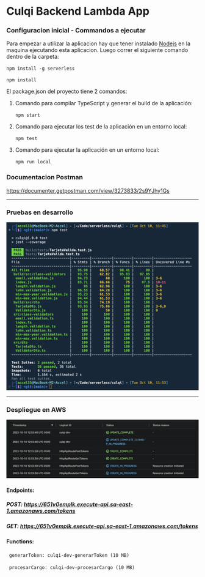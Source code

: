 # Culqi Backend Lambda App

### Configuracion inicial - Commandos a ejecutar

Para empezar a utilizar la aplicacion hay que tener instalado [Nodejs](https://nodejs.org/en) en la maquina ejecutando esta aplicacion. Luego correr el siguiente comando dentro de la carpeta:

```
npm install -g serverless
```

```
npm install
```

El package.json del proyecto tiene 2 comandos:

1. Comando para compilar TypeScript y generar el build de la aplicación:
   ```
   npm start
   ```
2. Comando para ejecutar los test de la aplicación en un entorno local:
   ```
   npm test
   ```
3. Comando para ejecutar la aplicación en un entorno local:
   ```
   npm run local
   ```

### Documentacion Postman

https://documenter.getpostman.com/view/3273833/2s9YJhy1Gs

---

### Pruebas en desarrollo

![My Image](images/pruebas.png)

---

### Despliegue en AWS

![My Image](images/deploy.png)

#### Endpoints:

##### POST: https://651v0emplk.execute-api.sa-east-1.amazonaws.com/tokens

##### GET: https://651v0emplk.execute-api.sa-east-1.amazonaws.com/tokens

#### Functions:

     generarToken: culqi-dev-generarToken (10 MB)

     procesarCargo: culqi-dev-procesarCargo (10 MB)
